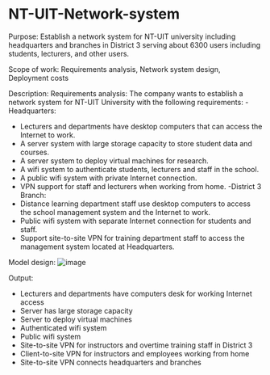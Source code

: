 # NT-UIT-Network-system

Purpose: Establish a network system for NT-UIT university including headquarters and branches in District 3 serving about 6300 users including students, lecturers, and other users.

Scope of work: Requirements analysis, Network system design, Deployment costs

Description:
Requirements analysis: 
The company wants to establish a network system for NT-UIT University with the following requirements:
-Headquarters:
+ Lecturers and departments have desktop computers that can access the Internet to work.
+ A server system with large storage capacity to store student data and courses.
+ A server system to deploy virtual machines for research.
+ A wifi system to authenticate students, lecturers and staff in the school.
+ A public wifi system with private Internet connection.
+ VPN support for staff and lecturers when working from home.
-District 3 Branch:
+ Distance learning department staff use desktop computers to access the school management system and the Internet to work.
+ Public wifi system with separate Internet connection for students and staff.
+ Support site-to-site VPN for training department staff to access the management system located at Headquarters.

Model design: 
![image](https://github.com/Ngan1808/NT-UIT-Network-system/assets/107528091/3cda8b25-4070-492b-9cf3-9c88a055a34c)

Output: 
- Lecturers and departments have computers desk for working Internet access
- Server has large storage capacity
- Server to deploy virtual machines
- Authenticated wifi system
- Public wifi system
- Site-to-site VPN for instructors and overtime training staff in District 3
- Client-to-site VPN for instructors and employees working from home
- Site-to-site VPN connects headquarters and branches
